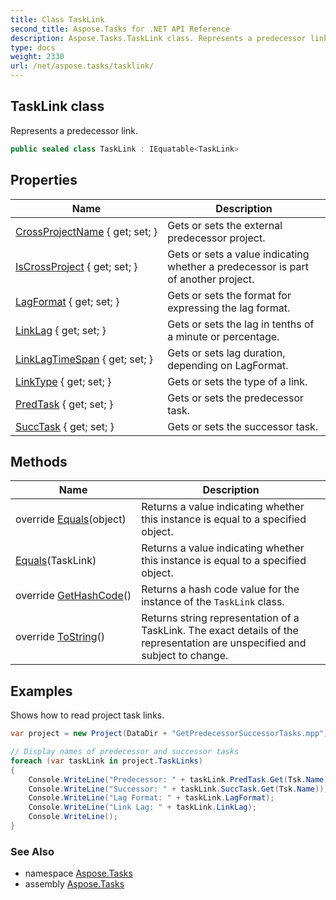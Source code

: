 ```yaml
---
title: Class TaskLink
second_title: Aspose.Tasks for .NET API Reference
description: Aspose.Tasks.TaskLink class. Represents a predecessor link
type: docs
weight: 2330
url: /net/aspose.tasks/tasklink/
---
```

## TaskLink class

Represents a predecessor link.

```csharp
public sealed class TaskLink : IEquatable<TaskLink>
```

## Properties

| Name | Description |
| --- | --- |
| [CrossProjectName](../../aspose.tasks/tasklink/crossprojectname/) { get; set; } | Gets or sets the external predecessor project. |
| [IsCrossProject](../../aspose.tasks/tasklink/iscrossproject/) { get; set; } | Gets or sets a value indicating whether a predecessor is part of another project. |
| [LagFormat](../../aspose.tasks/tasklink/lagformat/) { get; set; } | Gets or sets the format for expressing the lag format. |
| [LinkLag](../../aspose.tasks/tasklink/linklag/) { get; set; } | Gets or sets the lag in tenths of a minute or percentage. |
| [LinkLagTimeSpan](../../aspose.tasks/tasklink/linklagtimespan/) { get; set; } | Gets or sets lag duration, depending on LagFormat. |
| [LinkType](../../aspose.tasks/tasklink/linktype/) { get; set; } | Gets or sets the type of a link. |
| [PredTask](../../aspose.tasks/tasklink/predtask/) { get; set; } | Gets or sets the predecessor task. |
| [SuccTask](../../aspose.tasks/tasklink/succtask/) { get; set; } | Gets or sets the successor task. |

## Methods

| Name | Description |
| --- | --- |
| override [Equals](../../aspose.tasks/tasklink/equals/#equals_1)(object) | Returns a value indicating whether this instance is equal to a specified object. |
| [Equals](../../aspose.tasks/tasklink/equals/#equals)(TaskLink) | Returns a value indicating whether this instance is equal to a specified object. |
| override [GetHashCode](../../aspose.tasks/tasklink/gethashcode/)() | Returns a hash code value for the instance of the `TaskLink` class. |
| override [ToString](../../aspose.tasks/tasklink/tostring/)() | Returns string representation of a TaskLink. The exact details of the representation are unspecified and subject to change. |

## Examples

Shows how to read project task links.

```csharp
var project = new Project(DataDir + "GetPredecessorSuccessorTasks.mpp");

// Display names of predecessor and successor tasks
foreach (var taskLink in project.TaskLinks)
{
    Console.WriteLine("Predecessor: " + taskLink.PredTask.Get(Tsk.Name));
    Console.WriteLine("Successor: " + taskLink.SuccTask.Get(Tsk.Name));
    Console.WriteLine("Lag Format: " + taskLink.LagFormat);
    Console.WriteLine("Link Lag: " + taskLink.LinkLag);
    Console.WriteLine();
}
```

### See Also

* namespace [Aspose.Tasks](../../aspose.tasks/)
* assembly [Aspose.Tasks](../../)


